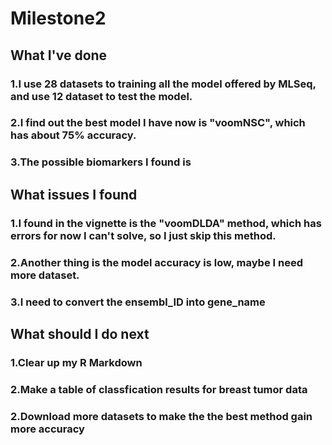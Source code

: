 # Milestone2
## What I've done
### 1.I use 28 datasets to training all the model offered by MLSeq, and use 12 dataset to test the model.
### 2.I find out the best model I have now is "voomNSC", which has about 75% accuracy.
### 3.The possible biomarkers I found is  
## What issues I found
### 1.I found in the vignette is the "voomDLDA" method, which has errors for now I can't solve, so I just skip this method.
### 2.Another thing is the model accuracy is low, maybe I need more dataset.
### 3.I need to convert the ensembl_ID into gene_name 
## What should I do next
### 1.Clear up my R Markdown
### 2.Make a table of classfication results for breast tumor data
### 2.Download more datasets to make the the best method gain more accuracy